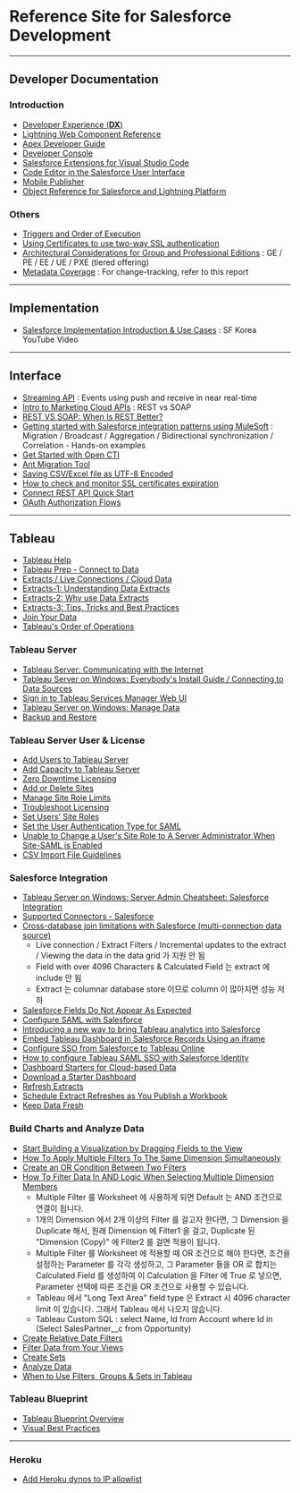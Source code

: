 # Reference Site for Salesforce Development    

---
## Developer Documentation  

### Introduction   

- [Developer Experience (**DX**)](https://developer.salesforce.com/developer-centers/developer-experience/)  
- [Lightning Web Component Reference](https://developer.salesforce.com/docs/component-library/overview/components) 
- [Apex Developer Guide](https://developer.salesforce.com/docs/atlas.en-us.230.0.apexcode.meta/apexcode/apex_dev_guide.htm) 
- [Developer Console](https://help.salesforce.com/articleView?id=sf.code_system_log.htm&type=5#code_system_log)
- [Salesforce Extensions for Visual Studio Code](https://developer.salesforce.com/tools/vscode/)
- [Code Editor in the Salesforce User Interface](https://help.salesforce.com/articleView?id=sf.code_define_package.htm&type=5#code_define_package)  
- [Mobile Publisher](https://dreamevent.secure.force.com/articleView?id=sf.s1_branded_apps.htm&type=5)  
- [Object Reference for Salesforce and Lightning Platform](https://developer.salesforce.com/docs/atlas.en-us.224.0.object_reference.meta/object_reference/sforce_api_objects_concepts.htm)  

### Others  

- [Triggers and Order of Execution](https://developer.salesforce.com/docs/atlas.en-us.apexcode.meta/apexcode/apex_triggers_order_of_execution.htm)  
- [Using Certificates to use two-way SSL authentication](https://developer.salesforce.com/docs/atlas.en-us.apexcode.meta/apexcode/apex_callouts_client_certs.htm)
- [Architectural Considerations for Group and Professional Editions](https://developer.salesforce.com/docs/atlas.en-us.216.0.packagingGuide.meta/packagingGuide/dev_packages_for_pe_ge.htm) : GE / PE / EE / UE / PXE (tiered offering)  
- [Metadata Coverage](https://developer.salesforce.com/docs/metadata-coverage/51) : For change-tracking, refer to this report  

---
## Implementation 

- [Salesforce Implementation Introduction & Use Cases](https://www.youtube.com/playlist?list=PLwDkE0LEAzzGbzqF_8gr1tXA3igEdQswM) : SF Korea YouTube Video  

---
## Interface  

- [Streaming API](https://developer.salesforce.com/docs/atlas.en-us.api_streaming.meta/api_streaming/intro_stream.htm) : Events using push and receive in near real-time  
- [Intro to Marketing Cloud APIs](https://developer.salesforce.com/docs/atlas.en-us.mc-apis.meta/mc-apis/index-api.htm) : REST vs SOAP  
- [REST VS SOAP: When Is REST Better?](https://stormpath.com/blog/rest-vs-soap)  
- [Getting started with Salesforce integration patterns using MuleSoft](https://developer.mulesoft.com/tutorials-and-howtos/quick-start/getting-started-with-salesforce-integration-patterns-using-mulesoft/?utm_source=email&utm_medium=referral&utm_campaign=anypoint-onboarding-nurture&mkt_tok=NTY0LVNaUy0xMzYAAAF8HgHgm8BDPosP49-vPl-Gk8G60ZwYtrQQIC-cWqkbu2TdYNQnX_YoMu2KUD3S6H5Jm9C8XfiF7M5MKCmL6_BuwXxyHvqgSYGFHd7dxwDcSwuev4U) : Migration / Broadcast / Aggregation / Bidirectional synchronization / Correlation - Hands-on examples  
- [Get Started with Open CTI](https://developer.salesforce.com/docs/atlas.en-us.api_cti.meta/api_cti/sforce_api_cti_intro.htm)  
- [Ant Migration Tool](https://developer.salesforce.com/docs/atlas.en-us.daas.meta/daas/meta_development.htm)  
- [Saving CSV/Excel file as UTF-8 Encoded](https://www.webtoffee.com/how-to-save-csv-excel-file-as-utf-8-encoded/)  
- [How to check and monitor SSL certificates expiration](https://songrgg.github.io/operation/how-to-check-and-monitor-tls-jks-certificates-with-telegraf/)  
- [Connect REST API Quick Start](https://developer.salesforce.com/docs/atlas.en-us.232.0.chatterapi.meta/chatterapi/quickstart.htm)  
- [OAuth Authorization Flows](https://help.salesforce.com/s/articleView?id=sf.remoteaccess_oauth_flows.htm&type=5)  

---
## Tableau  

- [Tableau Help](https://www.tableau.com/support/help)  
- [Tableau Prep - Connect to Data](https://help.tableau.com/current/prep/en-us/prep_connect.htm#salesforce_data)  
- [Extracts / Live Connections / Cloud Data](https://www.tableau.com/about/blog/2016/4/tableau-online-tips-extracts-live-connections-cloud-data-53351)  
- [Extracts-1: Understanding Data Extracts](https://www.tableau.com/about/blog/2014/7/understanding-tableau-data-extracts-part1)  
- [Extracts-2: Why use Data Extracts](https://www.tableau.com/about/blog/2014/7/why-use-tableau-data-extracts-32187)   
- [Extracts-3: Tips, Tricks and Best Practices](https://www.tableau.com/tableau-data-extracts-part3)  
- [Join Your Data](https://help.tableau.com/current/pro/desktop/en-us/joining_tables.htm)  
- [Tableau's Order of Operations](https://help.tableau.com/current/pro/desktop/en-us/order_of_operations.htm)  

### Tableau Server  

- [Tableau Server: Communicating with the Internet](https://help.tableau.com/current/server/en-us/plan_network.htm)  
- [Tableau Server on Windows: Everybody's Install Guide / Connecting to Data Sources](https://help.tableau.com/current/guides/everybody-install/en-us/everybody_admin_data.htm)  
- [Sign in to Tableau Services Manager Web UI](https://help.tableau.com/current/server/en-us/sign_in_tsm.htm)  
- [Tableau Server on Windows: Manage Data](https://help.tableau.com/current/server/en-us/manage_data_section.htm)  
- [Backup and Restore](https://help.tableau.com/current/server/en-us/db.htm)  

### Tableau Server User & License  

- [Add Users to Tableau Server](https://help.tableau.com/current/server/en-us/users_add.htm)  
- [Add Capacity to Tableau Server](https://help.tableau.com/current/server/en-us/capacity_add.htm)  
- [Zero Downtime Licensing](https://help.tableau.com/current/server/en-us/license_zero_downtime.htm)  
- [Add or Delete Sites](https://help.tableau.com/current/server/en-us/sites_delete.htm)  
- [Manage Site Role Limits](https://help.tableau.com/current/server/en-us/site_role_limit.htm)  
- [Troubleshoot Licensing](https://help.tableau.com/current/server/en-us/unlicensed.htm)  
- [Set Users’ Site Roles](https://help.tableau.com/current/server/en-us/users_site_roles.htm)  
- [Set the User Authentication Type for SAML](https://help.tableau.com/current/server/en-us/users_set_auth_type.htm)  
- [Unable to Change a User's Site Role to A Server Administrator When Site-SAML is Enabled](https://kb.tableau.com/articles/issue/unable-to-change-a-user-s-site-role-to-a-server-administrator-when-site-saml-is-enabled)  
- [CSV Import File Guidelines](https://help.tableau.com/current/server/en-us/csvguidelines.htm)  

### Salesforce Integration  

- [Tableau Server on Windows: Server Admin Cheatsheet: Salesforce Integration](https://help.tableau.com/current/server/en-us/tableau_admin_salesforce_integration.htm)  
- [Supported Connectors - Salesforce](https://help.tableau.com/current/pro/desktop/en-us/examples_salesforce.htm)  
- [Cross-database join limitations with Salesforce (multi-connection data source)](https://help.tableau.com/current/pro/desktop/en-us/examples_salesforce.htm)
  - Live connection / Extract Filters / Incremental updates to the extract / Viewing the data in the data grid 가 지원 안 됨
  - Field with over 4096 Characters & Calculated Field 는 extract 에 include 안 됨
  - Extract 는 columnar database store 이므로 column 이 많아지면 성능 저하  
- [Salesforce Fields Do Not Appear As Expected](https://kb.tableau.com/articles/issue/salesforce-fields-do-not-appear-as-expected)  
- [Configure SAML with Salesforce](https://help.tableau.com/current/online/en-us/saml_config_salesforce.htm)  
- [Introducing a new way to bring Tableau analytics into Salesforce](https://www.tableau.com/about/blog/2020/9/introducing-tableau-viz-lightning-web-component-salesforce)  
- [Embed Tableau Dashboard in Salesforce Records Using an iframe](https://aaronwinters.com/embed-tableau-dashboard-in-salesforce-records-using-visualforce/)  
- [Configure SSO from Salesforce to Tableau Online](https://help.salesforce.com/articleView?id=identity_provider_examples_tableau_online.htm&type=0)  
- [How to configure Tableau SAML SSO with Salesforce Identity](https://alexeskinasy.medium.com/how-to-configure-tableau-online-saml-sso-with-salesforce-identity-53bdf0f9b3f2)  
- [Dashboard Starters for Cloud-based Data](https://help.tableau.com/current/pro/desktop/en-us/starters.htm)  
- [Download a Starter Dashboard](https://www.tableau.com/products/dashboard-starters-downloads)  
- [Refresh Extracts](https://help.tableau.com/current/pro/desktop/en-us/extracting_refresh.htm)  
- [Schedule Extract Refreshes as You Publish a Workbook](https://help.tableau.com/current/pro/desktop/en-us/publish_workbooks_schedules.htm)  
- [Keep Data Fresh](https://help.tableau.com/current/online/en-us/to_keep_data_fresh.htm#refresh-options)  
  
### Build Charts and Analyze Data  

- [Start Building a Visualization by Dragging Fields to the View](https://help.tableau.com/current/pro/desktop/en-us/buildmanual_dragging.htm)  
- [How To Apply Multiple Filters To The Same Dimension Simultaneously](https://kb.tableau.com/articles/howto/How-To-Apply-Multiple-Filters-To-The-Same-Dimension-Simultaneously) 
- [Create an OR Condition Between Two Filters](https://kb.tableau.com/articles/HowTo/Create-an-OR-Condition-Between-Two-Filters)  
- [How To Filter Data In AND Logic When Selecting Multiple Dimension Members](https://kb.tableau.com/articles/HowTo/How-To-Filter-Data-In-AND-Logic-When-Selecting-Multiple-Dimension-Members)  
  - Multiple Filter 를 Worksheet 에 사용하게 되면 Default 는 AND 조건으로 연결이 됩니다.
  - 1개의 Dimension 에서 2개 이상의 Filter 를 걸고자 한다면, 그 Dimension 을 Duplicate 해서, 원래 Dimension 에 Filter1 을 걸고, Duplicate 된 "Dimension (Copy)" 에 Filter2 를 걸면 적용이 됩니다.
  - Multiple Filter 를 Worksheet 에 적용할 때 OR 조건으로 해야 한다면, 조건을 설정하는 Parameter 를 각각 생성하고, 그 Parameter 들을 OR 로 합치는 Calculated Field 를 생성하여 이 Calculation 을 Filter 에 True 로 넣으면, Parameter 선택에 따른 조건을 OR 조건으로 사용할 수 있습니다.
  - Tableau 에서 "Long Text Area" field type 은 Extract 시 4096 character limit 이 있습니다. 그래서 Tableau 에서 나오지 않습니다.
  - Tableau Custom SQL : select Name, Id from Account where Id in (Select SalesPartner__c from Opportunity) 
- [Create Relative Date Filters](https://help.tableau.com/current/pro/desktop/en-us/qs_relative_dates.htm)  
- [Filter Data from Your Views](https://help.tableau.com/current/pro/desktop/en-us/filtering.htm#ShowFilter)  
- [Create Sets](https://help.tableau.com/current/pro/desktop/en-us/sortgroup_sets_create.htm)  
- [Analyze Data](https://help.tableau.com/current/pro/desktop/en-us/analyze.htm)    
- [When to Use Filters, Groups & Sets in Tableau](https://interworks.com/blog/kwagner/2014/06/30/when-use-filters-groups-sets-tableau/)  

### Tableau Blueprint  

- [Tableau Blueprint Overview](https://help.tableau.com/current/blueprint/en-us/bp_overview.htm)  
- [Visual Best Practices](https://help.tableau.com/current/blueprint/en-us/bp_visual_best_practices.htm)  

---
### Heroku  

- [Add Heroku dynos to IP allowlist ](https://help.heroku.com/JS13Y78I/i-need-to-add-heroku-dynos-to-our-allowlist-what-are-ip-address-ranges-in-use-at-heroku)  


